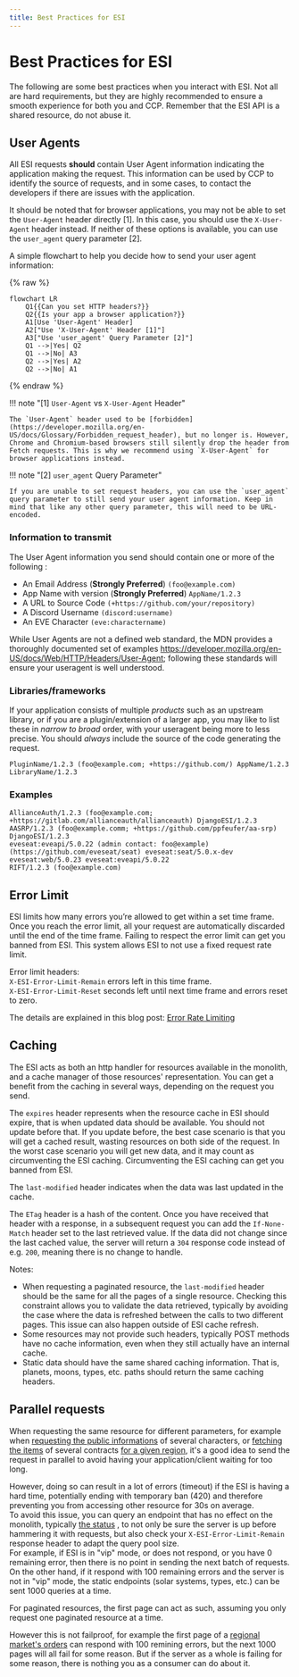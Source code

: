 ```yaml
---
title: Best Practices for ESI
---
```

# Best Practices for ESI

The following are some best practices when you interact with ESI. Not all are hard requirements, but they are highly recommended to ensure a smooth experience for both you and CCP. Remember that the ESI API is a shared resource, do not abuse it.

## User Agents

All ESI requests **should** contain User Agent information indicating the application making the request. This information can be used by CCP to identify the source of requests, and in some cases, to contact the developers if there are issues with the application.

It should be noted that for browser applications, you may not be able to set the `User-Agent` header directly [1]. In this case, you should use the `X-User-Agent` header instead. If neither of these options is available, you can use the `user_agent` query parameter [2].

A simple flowchart to help you decide how to send your user agent information:

{% raw %}
``` mermaid
flowchart LR
    Q1{{Can you set HTTP headers?}}
    Q2{{Is your app a browser application?}}
    A1[Use 'User-Agent' Header]
    A2["Use 'X-User-Agent' Header [1]"]
    A3["Use 'user_agent' Query Parameter [2]"]
    Q1 -->|Yes| Q2
    Q1 -->|No| A3
    Q2 -->|Yes| A2
    Q2 -->|No| A1
```
{% endraw %}

!!! note "[1] `User-Agent` vs `X-User-Agent` Header"

    The `User-Agent` header used to be [forbidden](https://developer.mozilla.org/en-US/docs/Glossary/Forbidden_request_header), but no longer is. However, Chrome and Chromium-based browsers still silently drop the header from Fetch requests. This is why we recommend using `X-User-Agent` for browser applications instead.

!!! note "[2] `user_agent` Query Parameter"

    If you are unable to set request headers, you can use the `user_agent` query parameter to still send your user agent information. Keep in mind that like any other query parameter, this will need to be URL-encoded.

### Information to transmit

The User Agent information you send should contain one or more of the following :

- An Email Address (**Strongly Preferred**) `(foo@example.com)`
- App Name with version (**Strongly Preferred**) `AppName/1.2.3`
- A URL to Source Code `(+https://github.com/your/repository)`
- A Discord Username `(discord:username)`
- An EVE Character `(eve:charactername)`

While User Agents are not a defined web standard, the MDN provides a thoroughly documented set of examples <https://developer.mozilla.org/en-US/docs/Web/HTTP/Headers/User-Agent>; following these standards will ensure your useragent is well understood.

### Libraries/frameworks

If your application consists of multiple _products_ such as an upstream library, or if you are a plugin/extension of a larger app, you may like to list these in _narrow to broad_ order, with your useragent being more to less precise. You should _always_ include the source of the code generating the request.

```text
PluginName/1.2.3 (foo@example.com; +https://github.com/) AppName/1.2.3 LibraryName/1.2.3
```

### Examples

```
AllianceAuth/1.2.3 (foo@example.com; +https://gitlab.com/allianceauth/allianceauth) DjangoESI/1.2.3
AASRP/1.2.3 (foo@example.comm; +https://github.com/ppfeufer/aa-srp) DjangoESI/1.2.3
eveseat:eveapi/5.0.22 (admin contact: foo@example) (https://github.com/eveseat/seat) eveseat:seat/5.0.x-dev eveseat:web/5.0.23 eveseat:eveapi/5.0.22
RIFT/1.2.3 (foo@example.com)
```

## Error Limit

ESI limits how many errors you’re allowed to get within a set time frame. Once you reach the error limit, all your request are automatically discarded until the end of the time frame. Failing to respect the error limit can get you banned from ESI. This system allows ESI to not use a fixed request rate limit.

Error limit headers:  
`X-ESI-Error-Limit-Remain` errors left in this time frame.  
`X-ESI-Error-Limit-Reset` seconds left until next time frame and errors reset to zero.

The details are explained in this blog post: [Error Rate Limiting](/blog/error-rate-limiting-imminent)

## Caching

The ESI acts as both an http handler for resources available in the monolith, and a cache manager of those resources' representation. You can get a benefit from the caching in several ways, depending on the request you send.

The `expires` header represents when the resource cache in ESI should expire, that is when updated data should be available.
You should not update before that. If you update before, the best case scenario is that you will get a cached result, wasting resources on both side of the request. In the worst case scenario you will get new data, and it may count as circumventing the ESI caching. Circumventing the ESI caching can get you banned from ESI.

The `last-modified` header indicates when the data was last updated in the cache.

The `ETag` header is a hash of the content. Once you have received that header with a response, in a subsequent request you can add the `If-None-Match` header set to the last retrieved value. If the data did not change since the last cached value, the server will return a `304` response code instead of e.g. `200`, meaning there is no change to handle.

Notes:

- When requesting a paginated resource, the `last-modified` header should be the same for all the pages of a single resource. Checking this constraint allows you to validate the data retrieved, typically by avoiding the case where the data is refreshed between the calls to two different pages. This issue can also happen outside of ESI cache refresh.
- Some resources may not provide such headers, typically POST methods have no cache information, even when they still actually have an internal cache.
- Static data should have the same shared caching information. That is, planets, moons, types, etc. paths should return the same caching headers.

## Parallel requests

When requesting the same resource for different parameters, for example when [requesting the public informations](https://esi.evetech.net/ui/#/Character/get_characters_character_id) of several characters, or [fetching the items](https://esi.evetech.net/ui/#/Contracts/get_contracts_public_items_contract_id) of several contracts [for a given region](https://esi.evetech.net/ui/#/Contracts/get_contracts_public_region_id), it's a good idea to send the request in parallel to avoid having your application/client waiting for too long.

However, doing so can result in a lot of errors (timeout) if the ESI is having a hard time, potentially ending with temporary ban (420) and therefore preventing you from accessing other resource for 30s on average.  
To avoid this issue, you can query an endpoint that has no effect on the monolith, typically [the status](https://esi.evetech.net/ui/#/Status/get_status) , to not only be sure the server is up before hammering it with requests, but also check your `X-ESI-Error-Limit-Remain` response header to adapt the query pool size.  
For example, if ESI is in "vip" mode, or does not respond, or you have 0 remaining error, then there is no point in sending the next batch of requests. On the other hand, if it respond with 100 remaining errors and the server is not in "vip" mode, the static endpoints (solar systems, types, etc.) can be sent 1000 queries at a time.

For paginated resources, the first page can act as such, assuming you only request one paginated resource at a time.

However this is not failproof, for example the first page of a [regional market's orders](https://esi.evetech.net/ui/#/Market/get_markets_region_id_orders) can respond with 100 remining errors, but the next 1000 pages will all fail for some reason. But if the server as a whole is failing for some reason, there is nothing you as a consumer can do about it.

